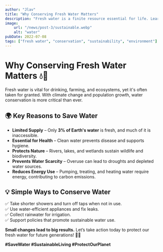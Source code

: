 ```yaml
---
author: "Jlav"
title: "Why Conserving Fresh Water Matters"
description: "Fresh water is a finite resource essential for life. Learn why we must conserve it and how small actions can make a big impact."
image:
    url: "/news/post-3/sustainable.webp"
    alt: "water"
pubDate: 2022-07-08
tags: ["fresh water", "conservation", "sustainability", "environment"]
---
```

# Why Conserving Fresh Water Matters 💧🌿  

Fresh water is vital for drinking, farming, and ecosystems, yet it's often taken for granted. With climate change and population growth, water conservation is more critical than ever.  

## 🌍 Key Reasons to Save Water  

- **Limited Supply** – Only **3% of Earth's water** is fresh, and much of it is inaccessible.  
- **Essential for Health** – Clean water prevents disease and supports hygiene.  
- **Protects Nature** – Rivers, lakes, and wetlands sustain wildlife and biodiversity.  
- **Prevents Water Scarcity** – Overuse can lead to droughts and depleted water sources.  
- **Reduces Energy Use** – Pumping, treating, and heating water require energy, contributing to carbon emissions.  

## 💡 Simple Ways to Conserve Water  

✅ Take shorter showers and turn off taps when not in use.  
✅ Use water-efficient appliances and fix leaks.  
✅ Collect rainwater for irrigation.  
✅ Support policies that promote sustainable water use.  

**Small changes lead to big results.** Let’s take action today to protect our fresh water for future generations! 💙🌱  

**#SaveWater #SustainableLiving #ProtectOurPlanet**
